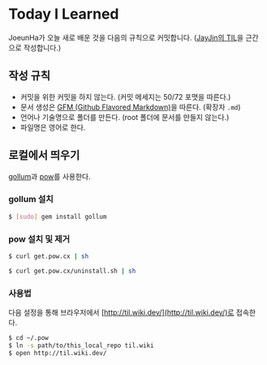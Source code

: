 # Today I Learned

JoeunHa가 오늘 새로 배운 것을 다음의 규칙으로 커밋합니다. ([JayJin의 TIL](https://github.com/milooy/TIL)을 근간으로 작성합니다.)

## 작성 규칙
- 커밋을 위한 커밋을 하지 않는다. (커밋 메세지는 50/72 포맷을 따른다.)
- 문서 생성은 [GFM (Github Flavored Markdown)](https://help.github.com/articles/github-flavored-markdown/)을 따른다. (확장자 `.md`)
- 언어나 기술명으로 폴더를 만든다. (root 폴더에 문서를 만들지 않는다.)
- 파일명은 영어로 한다.

## 로컬에서 띄우기
[gollum](https://github.com/gollum/gollum)과 [pow](http://pow.cx/)를 사용한다.

### gollum 설치
```bash
$ [sudo] gem install gollum
```

### pow 설치 및 제거
```bash
$ curl get.pow.cx | sh

$ curl get.pow.cx/uninstall.sh | sh
```

### 사용법
다음 설정을 통해 브라우저에서 [http://til.wiki.dev/](http://til.wiki.dev/)로 접속한다.

```bash
$ cd ~/.pow
$ ln -s path/to/this_local_repo til.wiki
$ open http://til.wiki.dev/
```

